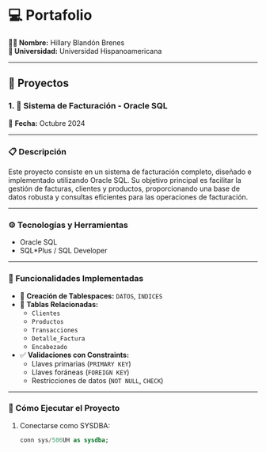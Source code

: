 # 💻 Portafolio 

**👩‍💻 Nombre:** Hillary Blandón Brenes  
**🏫 Universidad:** Universidad Hispanoamericana  

---

## 📂 Proyectos

### 1. 🏦 Sistema de Facturación - Oracle SQL  

📅 **Fecha:** Octubre 2024  

---

### 📋 Descripción
Este proyecto consiste en un sistema de facturación completo, diseñado e implementado utilizando Oracle SQL. Su objetivo principal es facilitar la gestión de facturas, clientes y productos, proporcionando una base de datos robusta y consultas eficientes para las operaciones de facturación.

---

### ⚙️ Tecnologías y Herramientas
- Oracle SQL
- SQL*Plus / SQL Developer

---

### 🧱 Funcionalidades Implementadas

- 📁 **Creación de Tablespaces:** `DATOS`, `INDICES`
- 🧾 **Tablas Relacionadas:**  
  - `Clientes`  
  - `Productos`  
  - `Transacciones`  
  - `Detalle_Factura`  
  - `Encabezado`
- ✅ **Validaciones con Constraints:**  
  - Llaves primarias (`PRIMARY KEY`)  
  - Llaves foráneas (`FOREIGN KEY`)  
  - Restricciones de datos (`NOT NULL`, `CHECK`)  

---

### 🚀 Cómo Ejecutar el Proyecto

1. Conectarse como SYSDBA:
   ```sql
   conn sys/506UH as sysdba;
